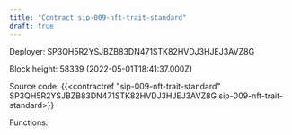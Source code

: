 ```yaml
---
title: "Contract sip-009-nft-trait-standard"
draft: true
---
```

Deployer: SP3QH5R2YSJBZB83DN471STK82HVDJ3HJEJ3AVZ8G


 



Block height: 58339 (2022-05-01T18:41:37.000Z)

Source code: {{<contractref "sip-009-nft-trait-standard" SP3QH5R2YSJBZB83DN471STK82HVDJ3HJEJ3AVZ8G sip-009-nft-trait-standard>}}

Functions:


